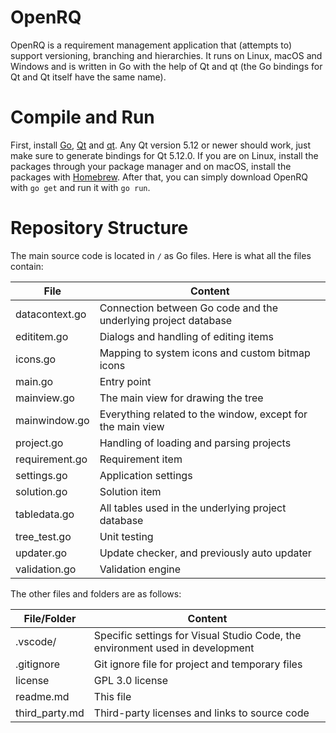 # OpenRQ
OpenRQ is a requirement management application that (attempts to) support versioning, branching and hierarchies. 
It runs on Linux, macOS and Windows and is written in Go with the help of Qt and qt (the Go bindings for Qt and Qt itself have the same name).

# Compile and Run
First, install [Go](https://golang.org/), [Qt](https://qt.io) and [qt](https://github.com/therecipe/qt). 
Any Qt version 5.12 or newer should work, just make sure to generate bindings for Qt 5.12.0. 
If you are on Linux, install the packages through your package manager and on macOS, install the 
packages with [Homebrew](https://brew.sh/). 
After that, you can simply download OpenRQ with `go get` and run it with `go run`.

# Repository Structure
The main source code is located in `/` as Go files. Here is what all the files contain:

| File | Content |
| ---- | ------- |
| datacontext.go | Connection between Go code and the underlying project database |
| edititem.go | Dialogs and handling of editing items |
| icons.go | Mapping to system icons and custom bitmap icons |
| main.go | Entry point |
| mainview.go | The main view for drawing the tree |
| mainwindow.go | Everything related to the window, except for the main view |
| project.go | Handling of loading and parsing projects |
| requirement.go | Requirement item |
| settings.go | Application settings |
| solution.go | Solution item |
| tabledata.go | All tables used in the underlying project database |
| tree_test.go | Unit testing |
| updater.go | Update checker, and previously auto updater |
| validation.go | Validation engine |

The other files and folders are as follows:

| File/Folder | Content |
| ----------- | ------- |
| .vscode/ | Specific settings for Visual Studio Code, the environment used in development |
| .gitignore | Git ignore file for project and temporary files |
| license | GPL 3.0 license |
| readme.md | This file |
| third_party.md | Third-party licenses and links to source code |